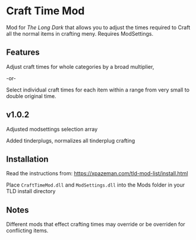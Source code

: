 # Craft Time Mod
Mod for *The Long Dark* that allows you to adjust the times required to Craft all the normal items in crafting meny. Requires ModSettings.

## Features
Adjust craft times for whole categories by a broad multiplier,

-or-

Select individual craft times for each item within a range from very small to double original time.

## v1.0.2
Adjusted modsettings selection array

Added tinderplugs, normalizes all tinderplug crafting

## Installation

Read the instructions from: https://xpazeman.com/tld-mod-list/install.html

Place `CraftTimeMod.dll` and `ModSettings.dll` into the Mods folder in your TLD install directory

## Notes

Different mods that effect crafting times may override or be overriden for conflicting items.
